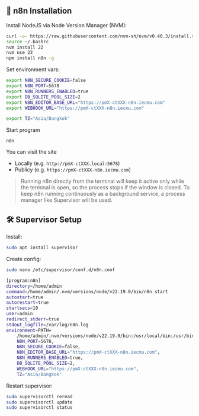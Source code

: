 ## 🤖 n8n Installation

Install NodeJS via Node Version Manager (NVM):

```bash
curl -o- https://raw.githubusercontent.com/nvm-sh/nvm/v0.40.3/install.sh | bash
source ~/.bashrc
nvm install 22
nvm use 22
npm install n8n -g
```

Set environment vars:

```bash
export N8N_SECURE_COOKIE=false
export N8N_PORT=5678
export N8N_RUNNERS_ENABLED=true
export DB_SQLITE_POOL_SIZE=2
export N8N_EDITOR_BASE_URL="https://pmX-ctXXX-n8n.iecmu.com"
export WEBHOOK_URL="https://pmX-ctXXX-n8n.iecmu.com"

export TZ="Asia/Bangkok"
```

Start program

```
n8n
```

You can visit the site

- Locally (e.g. `http://pmX-ctXXX.local:5678`)
- Publicy (e.g. `https://pmX-ctXXX-n8n.iecmu.com`)

> Running n8n directly from the terminal will keep it active only while the terminal is open, so the process stops if the window is closed. To keep n8n running continuously as a background service, a process manager like Supervisor will be used.

## 🛠 Supervisor Setup

Install:

```bash
sudo apt install supervisor
```

Create config:

```bash
sudo nano /etc/supervisor/conf.d/n8n.conf
```

```bash
[program:n8n]
directory=/home/admin
command=/home/admin/.nvm/versions/node/v22.19.0/bin/n8n start
autostart=true
autorestart=true
startsecs=10
user=admin
redirect_stderr=true
stdout_logfile=/var/log/n8n.log
environment=PATH=
    /home/admin/.nvm/versions/node/v22.19.0/bin:/usr/local/bin:/usr/bin:/bin,
    N8N_PORT=5678,
    N8N_SECURE_COOKIE=false,
    N8N_EDITOR_BASE_URL="https://pmX-ctXXX-n8n.iecmu.com",
    N8N_RUNNERS_ENABLED=true,
    DB_SQLITE_POOL_SIZE=2,
    WEBHOOK_URL="https://pmX-ctXXX-n8n.iecmu.com",
    TZ="Asia/Bangkok"
```

Restart supervisor:

```bash
sudo supervisorctl reread
sudo supervisorctl update
sudo supervisorctl status
```
